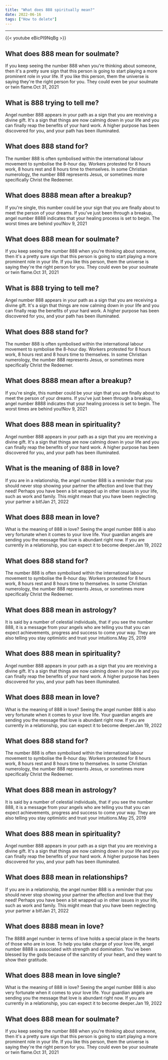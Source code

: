 ```yaml
---
title: "What does 888 spiritually mean?"
date: 2022-06-16
tags: ["How to delete"]
---
```


---
{{< youtube eBicPI9NqBg >}}
## What does 888 mean for soulmate?
If you keep seeing the number 888 when you're thinking about someone, then it's a pretty sure sign that this person is going to start playing a more prominent role in your life. If you like this person, them the universe is saying they're the right person for you. They could even be your soulmate or twin flame.Oct 31, 2021

## What is 888 trying to tell me?
Angel number 888 appears in your path as a sign that you are receiving a divine gift. It's a sign that things are now calming down in your life and you can finally reap the benefits of your hard work. A higher purpose has been discovered for you, and your path has been illuminated.

## What does 888 stand for?
The number 888 is often symbolised within the international labour movement to symbolise the 8-hour day. Workers protested for 8 hours work, 8 hours rest and 8 hours time to themselves. In some Christian numerology, the number 888 represents Jesus, or sometimes more specifically Christ the Redeemer.

## What does 8888 mean after a breakup?
If you're single, this number could be your sign that you are finally about to meet the person of your dreams. If you've just been through a breakup, angel number 8888 indicates that your healing process is set to begin. The worst times are behind you!Nov 9, 2021

## What does 888 mean for soulmate?
If you keep seeing the number 888 when you're thinking about someone, then it's a pretty sure sign that this person is going to start playing a more prominent role in your life. If you like this person, them the universe is saying they're the right person for you. They could even be your soulmate or twin flame.Oct 31, 2021

## What is 888 trying to tell me?
Angel number 888 appears in your path as a sign that you are receiving a divine gift. It's a sign that things are now calming down in your life and you can finally reap the benefits of your hard work. A higher purpose has been discovered for you, and your path has been illuminated.

## What does 888 stand for?
The number 888 is often symbolised within the international labour movement to symbolise the 8-hour day. Workers protested for 8 hours work, 8 hours rest and 8 hours time to themselves. In some Christian numerology, the number 888 represents Jesus, or sometimes more specifically Christ the Redeemer.

## What does 8888 mean after a breakup?
If you're single, this number could be your sign that you are finally about to meet the person of your dreams. If you've just been through a breakup, angel number 8888 indicates that your healing process is set to begin. The worst times are behind you!Nov 9, 2021

## What does 888 mean in spirituality?
Angel number 888 appears in your path as a sign that you are receiving a divine gift. It's a sign that things are now calming down in your life and you can finally reap the benefits of your hard work. A higher purpose has been discovered for you, and your path has been illuminated.

## What is the meaning of 888 in love?
If you are in a relationship, the angel number 888 is a reminder that you should never stop showing your partner the affection and love that they need! Perhaps you have been a bit wrapped up in other issues in your life, such as work and family. This might mean that you have been neglecting your partner a bit!Jan 21, 2022

## What does 888 mean in love?
What is the meaning of 888 in love? Seeing the angel number 888 is also very fortunate when it comes to your love life. Your guardian angels are sending you the message that love is abundant right now. If you are currently in a relationship, you can expect it to become deeper.Jan 19, 2022

## What does 888 stand for?
The number 888 is often symbolised within the international labour movement to symbolise the 8-hour day. Workers protested for 8 hours work, 8 hours rest and 8 hours time to themselves. In some Christian numerology, the number 888 represents Jesus, or sometimes more specifically Christ the Redeemer.

## What does 888 mean in astrology?
It is said by a number of celestial individuals, that if you see the number 888, it is a message from your angels who are telling you that you can expect achievements, progress and success to come your way. They are also telling you stay optimistic and trust your intuitions.May 25, 2019

## What does 888 mean in spirituality?
Angel number 888 appears in your path as a sign that you are receiving a divine gift. It's a sign that things are now calming down in your life and you can finally reap the benefits of your hard work. A higher purpose has been discovered for you, and your path has been illuminated.

## What does 888 mean in love?
What is the meaning of 888 in love? Seeing the angel number 888 is also very fortunate when it comes to your love life. Your guardian angels are sending you the message that love is abundant right now. If you are currently in a relationship, you can expect it to become deeper.Jan 19, 2022

## What does 888 stand for?
The number 888 is often symbolised within the international labour movement to symbolise the 8-hour day. Workers protested for 8 hours work, 8 hours rest and 8 hours time to themselves. In some Christian numerology, the number 888 represents Jesus, or sometimes more specifically Christ the Redeemer.

## What does 888 mean in astrology?
It is said by a number of celestial individuals, that if you see the number 888, it is a message from your angels who are telling you that you can expect achievements, progress and success to come your way. They are also telling you stay optimistic and trust your intuitions.May 25, 2019

## What does 888 mean in spirituality?
Angel number 888 appears in your path as a sign that you are receiving a divine gift. It's a sign that things are now calming down in your life and you can finally reap the benefits of your hard work. A higher purpose has been discovered for you, and your path has been illuminated.

## What does 888 mean in relationships?
If you are in a relationship, the angel number 888 is a reminder that you should never stop showing your partner the affection and love that they need! Perhaps you have been a bit wrapped up in other issues in your life, such as work and family. This might mean that you have been neglecting your partner a bit!Jan 21, 2022

## What does 8888 mean in love?
The 8888 angel number in terms of love holds a special place in the hearts of those who are in love. To help you take charge of your love life, angel number 8888 is associated with strength and domination. You've been blessed by the gods because of the sanctity of your heart, and they want to show their gratitude.

## What does 888 mean in love single?
What is the meaning of 888 in love? Seeing the angel number 888 is also very fortunate when it comes to your love life. Your guardian angels are sending you the message that love is abundant right now. If you are currently in a relationship, you can expect it to become deeper.Jan 19, 2022

## What does 888 mean for soulmate?
If you keep seeing the number 888 when you're thinking about someone, then it's a pretty sure sign that this person is going to start playing a more prominent role in your life. If you like this person, them the universe is saying they're the right person for you. They could even be your soulmate or twin flame.Oct 31, 2021


